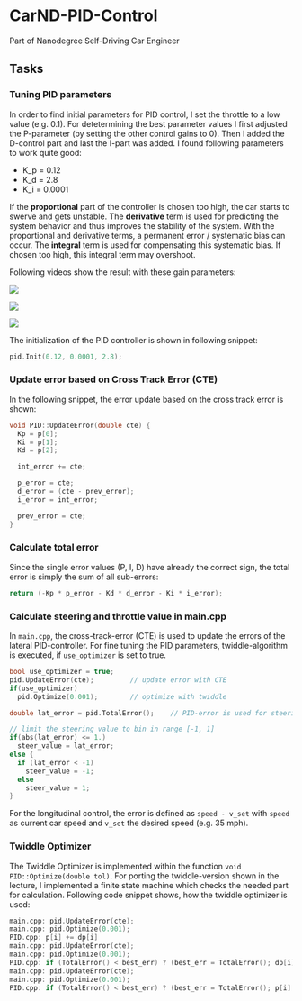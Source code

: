 # CarND-PID-Control
Part of Nanodegree Self-Driving Car Engineer

## Tasks
### Tuning PID parameters
In order to find initial parameters for PID control, I set the throttle to a low value (e.g. 0.1). For detetermining the best parameter values I first adjusted the P-parameter (by setting the other control gains to 0). Then I added the D-control part and last the I-part was added. 
I found following parameters to work quite good: 
* K_p = 0.12
* K_d = 2.8
* K_i = 0.0001

If the **proportional** part of the controller is chosen too high, the car starts to swerve and gets unstable. 
The **derivative** term is used for predicting the system behavior and thus improves the stability of the system. 
With the proportional and derivative terms, a permanent error / systematic bias can occur.
The **integral** term is used for compensating this systematic bias. If chosen too high, this integral term may overshoot.

Following videos show the result with these gain parameters: 

![](/PID_01.gif)

![](/PID_02.gif)

![](/PID_03.gif)

The initialization of the PID controller is shown in following snippet: 
```c++
pid.Init(0.12, 0.0001, 2.8);
```

### Update error based on Cross Track Error (CTE) 
In the following snippet, the error update based on the cross track error is shown: 
```c++
void PID::UpdateError(double cte) {
  Kp = p[0];
  Ki = p[1];
  Kd = p[2];

  int_error += cte;

  p_error = cte;
  d_error = (cte - prev_error);
  i_error = int_error;

  prev_error = cte;
}
```

### Calculate total error
Since the single error values (P, I, D) have already the correct sign, the total error is simply the sum of all sub-errors:
```c++
return (-Kp * p_error - Kd * d_error - Ki * i_error);
```

### Calculate steering and throttle value in main.cpp
In `main.cpp`, the cross-track-error (CTE) is used to update the errors of the lateral PID-controller. For fine tuning the PID parameters, twiddle-algorithm is executed, if `use_optimizer` is set to true. 
```c++
bool use_optimizer = true; 
pid.UpdateError(cte);         // update error with CTE
if(use_optimizer)
  pid.Optimize(0.001);        // optimize with twiddle

double lat_error = pid.TotalError();    // PID-error is used for steering

// limit the steering value to bin in range [-1, 1]
if(abs(lat_error) <= 1.)
  steer_value = lat_error;
else {
  if (lat_error < -1)
    steer_value = -1;
  else
    steer_value = 1;
}
```
For the longitudinal control, the error is defined as `speed - v_set` with `speed` as current car speed and `v_set` the desired speed (e.g. 35 mph). 

### Twiddle Optimizer
The Twiddle Optimizer is implemented within the function `void PID::Optimize(double tol)`. For porting the twiddle-version shown in the lecture, I implemented a finite state machine which checks the needed part for calculation. Following code snippet shows, how the twiddle optimizer is used:
```c++
main.cpp: pid.UpdateError(cte);
main.cpp: pid.Optimize(0.001);
PID.cpp: p[i] += dp[i]
main.cpp: pid.UpdateError(cte);
main.cpp: pid.Optimize(0.001);
PID.cpp: if (TotalError() < best_err) ? (best_err = TotalError(); dp[i] *= 1.1) : (p[i] -= dp[i]);
main.cpp: pid.UpdateError(cte);
main.cpp: pid.Optimize(0.001);
PID.cpp: if (TotalError() < best_err) ? (best_err = TotalError(); p[i] *= 1.1) : (p[i] += dp[i]; dp[i] *= 0.9);
```
